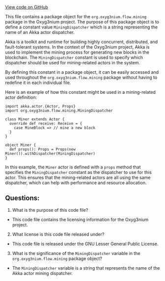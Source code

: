 [View code on GitHub](https://github.com/oxyg3nium/oxyg3nium/flow/src/main/scala/org/oxyg3nium/flow/mining/package.scala)

This file contains a package object for the `org.oxyg3nium.flow.mining` package in the Oxyg3nium project. The purpose of this package object is to define a constant value `MiningDispatcher` which is a string representing the name of an Akka actor dispatcher. 

Akka is a toolkit and runtime for building highly concurrent, distributed, and fault-tolerant systems. In the context of the Oxyg3nium project, Akka is used to implement the mining process for generating new blocks in the blockchain. The `MiningDispatcher` constant is used to specify which dispatcher should be used for mining-related actors in the system. 

By defining this constant in a package object, it can be easily accessed and used throughout the `org.oxyg3nium.flow.mining` package without having to redefine it in each individual file. 

Here is an example of how this constant might be used in a mining-related actor definition:

```
import akka.actor.{Actor, Props}
import org.oxyg3nium.flow.mining.MiningDispatcher

class Miner extends Actor {
  override def receive: Receive = {
    case MineBlock => // mine a new block
  }
}

object Miner {
  def props(): Props = Props(new Miner()).withDispatcher(MiningDispatcher)
}
```

In this example, the `Miner` actor is defined with a `props` method that specifies the `MiningDispatcher` constant as the dispatcher to use for this actor. This ensures that the mining-related actors are all using the same dispatcher, which can help with performance and resource allocation.
## Questions: 
 1. What is the purpose of this code file?
- This code file contains the licensing information for the Oxyg3nium project.

2. What license is this code file released under?
- This code file is released under the GNU Lesser General Public License.

3. What is the significance of the `MiningDispatcher` variable in the `org.oxyg3nium.flow.mining` package object?
- The `MiningDispatcher` variable is a string that represents the name of the Akka actor mining dispatcher.
